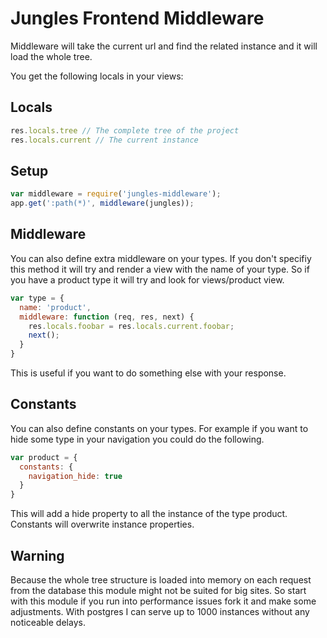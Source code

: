 # Jungles Frontend Middleware

Middleware will take the current url and find the related instance and it will load the whole tree.

You get the following locals in your views:

## Locals

```js
res.locals.tree // The complete tree of the project
res.locals.current // The current instance
```

## Setup

```js
var middleware = require('jungles-middleware');
app.get(':path(*)', middleware(jungles)); 
```

## Middleware

You can also define extra middleware on your types. If you don't specifiy this method it will try and render a view with the name of your type. So if you have a product type it will try and look for views/product view.

```js
var type = {
  name: 'product',
  middleware: function (req, res, next) { 
    res.locals.foobar = res.locals.current.foobar;
    next();
  }
}
```

This is useful if you want to do something else with your response.

## Constants

You can also define constants on your types. For example if you want to hide some type in your navigation you could do the following.


```js
var product = {
  constants: {
    navigation_hide: true
  }
}
```

This will add a hide property to all the instance of the type product. Constants will overwrite instance properties.

## Warning

Because the whole tree structure is loaded into memory on each request from the database this module might not be suited for big sites. So start with this module if you run into performance issues fork it and make some adjustments. With postgres I can serve up to 1000 instances without any noticeable delays.
